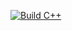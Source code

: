 [![Build C++](https://github.com/gdsmith1/cicdpractice/actions/workflows/main.yml/badge.svg)](https://github.com/gdsmith1/cicdpractice/actions/workflows/main.yml) 
